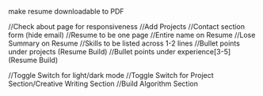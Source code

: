 make resume downloadable to PDF

//Check about page for responsiveness
//Add Projects
//Contact section form (hide email)
//Resume to be one page
//Entire name on Resume
//Lose Summary on Resume
//Skills to be listed across 1-2 lines
//Bullet points under projects (Resume Build)
//Bullet points under experience[3-5](Resume Build)

//Toggle Switch for light/dark mode
//Toggle Switch for Project Section/Creative Writing Section
//Build Algorithm Section
